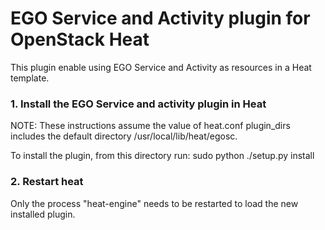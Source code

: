 EGO Service and Activity plugin for OpenStack Heat
==================================================

This plugin enable using EGO Service and Activity as resources in a Heat template.


### 1. Install the EGO Service and activity plugin in Heat

NOTE: These instructions assume the value of heat.conf plugin_dirs includes the
default directory /usr/local/lib/heat/egosc.

To install the plugin, from this directory run:
    sudo python ./setup.py install

### 2. Restart heat

Only the process "heat-engine" needs to be restarted to load the new installed
plugin.
